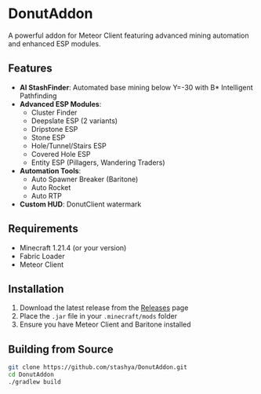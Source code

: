 # DonutAddon

A powerful addon for Meteor Client featuring advanced mining automation and enhanced ESP modules.

## Features

- **AI StashFinder**: Automated base mining below Y=-30 with B* Intelligent Pathfinding
- **Advanced ESP Modules**:
    - Cluster Finder
    - Deepslate ESP (2 variants)
    - Dripstone ESP
    - Stone ESP
    - Hole/Tunnel/Stairs ESP
    - Covered Hole ESP
    - Entity ESP (Pillagers, Wandering Traders)
- **Automation Tools**:
    - Auto Spawner Breaker (Baritone)
    - Auto Rocket
    - Auto RTP
- **Custom HUD**: DonutClient watermark

## Requirements

- Minecraft 1.21.4 (or your version)
- Fabric Loader
- Meteor Client

## Installation

1. Download the latest release from the [Releases](https://github.com/stashya/Donutaddon/releases) page
2. Place the `.jar` file in your `.minecraft/mods` folder
3. Ensure you have Meteor Client and Baritone installed

## Building from Source

```bash
git clone https://github.com/stashya/DonutAddon.git
cd DonutAddon
./gradlew build
